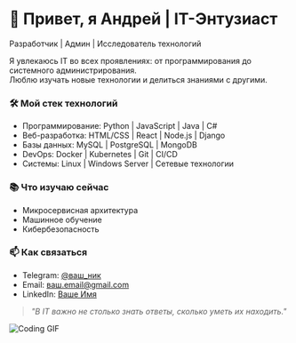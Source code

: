 # 👋 Привет, я Андрей | IT-Энтузиаст

Разработчик | Админ | Исследователь технологий

Я увлекаюсь IT во всех проявлениях: от программирования до системного администрирования.  
Люблю изучать новые технологии и делиться знаниями с другими.  

### 🛠 Мой стек технологий
- Программирование: Python | JavaScript | Java | C#
- Веб-разработка: HTML/CSS | React | Node.js | Django
- Базы данных: MySQL | PostgreSQL | MongoDB
- DevOps: Docker | Kubernetes | Git | CI/CD
- Системы: Linux | Windows Server | Сетевые технологии


### 📚 Что изучаю сейчас
- Микросервисная архитектура
- Машинное обучение
- Кибербезопасность

### 📫 Как связаться
- Telegram: [@ваш_ник](https://t.me/ваш_ник)
- Email: ваш.email@gmail.com
- LinkedIn: [Ваше Имя](https://linkedin.com/in/ваш-профиль)

> *"В IT важно не столько знать ответы, сколько уметь их находить."*

![Coding GIF](https://media.giphy.com/media/QssGEmpkyEOhBCb7e1/giphy.gif)